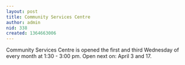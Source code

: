 ```yaml
---
layout: post
title: Community Services Centre
author: admin
nid: 338
created: 1364663006
---
```

Community Services Centre is opened the first and third  Wednesday of every month at 1:30 - 3:00 pm. Open next on: April
3 and 17.

